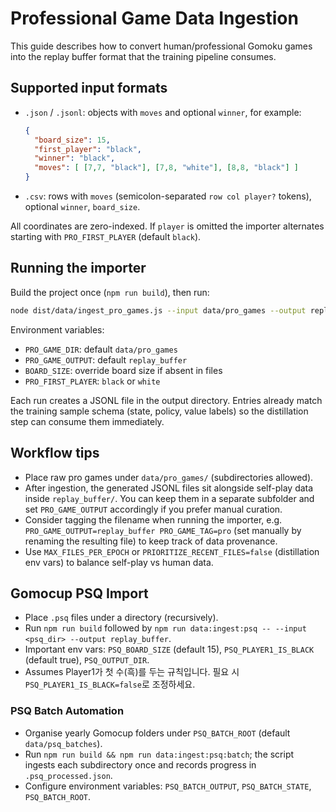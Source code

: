 # Professional Game Data Ingestion

This guide describes how to convert human/professional Gomoku games into the replay buffer format that the training pipeline consumes.

## Supported input formats
- `.json` / `.jsonl`: objects with `moves` and optional `winner`, for example:
  ```json
  {
    "board_size": 15,
    "first_player": "black",
    "winner": "black",
    "moves": [ [7,7, "black"], [7,8, "white"], [8,8, "black"] ]
  }
  ```
- `.csv`: rows with `moves` (semicolon-separated `row col player?` tokens), optional `winner`, `board_size`.

All coordinates are zero-indexed. If `player` is omitted the importer alternates starting with `PRO_FIRST_PLAYER` (default `black`).

## Running the importer
Build the project once (`npm run build`), then run:
```bash
node dist/data/ingest_pro_games.js --input data/pro_games --output replay_buffer
```
Environment variables:
- `PRO_GAME_DIR`: default `data/pro_games`
- `PRO_GAME_OUTPUT`: default `replay_buffer`
- `BOARD_SIZE`: override board size if absent in files
- `PRO_FIRST_PLAYER`: `black` or `white`

Each run creates a JSONL file in the output directory. Entries already match the training sample schema (state, policy, value labels) so the distillation step can consume them immediately.

## Workflow tips
- Place raw pro games under `data/pro_games/` (subdirectories allowed).
- After ingestion, the generated JSONL files sit alongside self-play data inside `replay_buffer/`. You can keep them in a separate subfolder and set `PRO_GAME_OUTPUT` accordingly if you prefer manual curation.
- Consider tagging the filename when running the importer, e.g. `PRO_GAME_OUTPUT=replay_buffer PRO_GAME_TAG=pro` (set manually by renaming the resulting file) to keep track of data provenance.
- Use `MAX_FILES_PER_EPOCH` or `PRIORITIZE_RECENT_FILES=false` (distillation env vars) to balance self-play vs human data.


## Gomocup PSQ Import
- Place `.psq` files under a directory (recursively).
- Run `npm run build` followed by `npm run data:ingest:psq -- --input <psq_dir> --output replay_buffer`.
- Important env vars: `PSQ_BOARD_SIZE` (default 15), `PSQ_PLAYER1_IS_BLACK` (default true), `PSQ_OUTPUT_DIR`.
- Assumes Player1가 첫 수(흑)를 두는 규칙입니다. 필요 시 `PSQ_PLAYER1_IS_BLACK=false`로 조정하세요.


### PSQ Batch Automation
- Organise yearly Gomocup folders under `PSQ_BATCH_ROOT` (default `data/psq_batches`).
- Run `npm run build && npm run data:ingest:psq:batch`; the script ingests each subdirectory once and records progress in `.psq_processed.json`.
- Configure environment variables: `PSQ_BATCH_OUTPUT`, `PSQ_BATCH_STATE`, `PSQ_BATCH_ROOT`.
